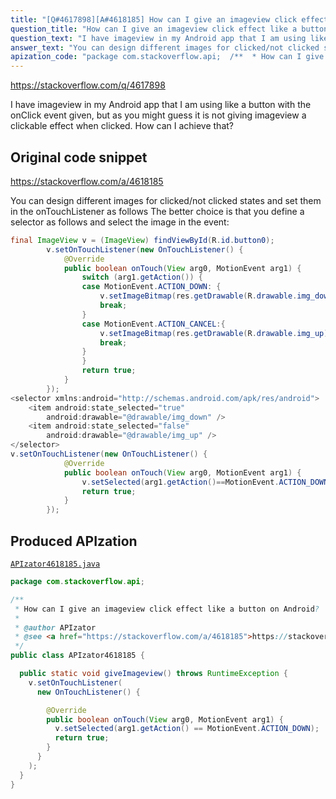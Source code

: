 ```yaml
---
title: "[Q#4617898][A#4618185] How can I give an imageview click effect like a button on Android?"
question_title: "How can I give an imageview click effect like a button on Android?"
question_text: "I have imageview in my Android app that I am using like a button with the onClick event given, but as you might guess it is not giving imageview a clickable effect when clicked. How can I achieve that?"
answer_text: "You can design different images for clicked/not clicked states and set them in the onTouchListener as follows The better choice is that you define a selector as follows and select the image in the event:"
apization_code: "package com.stackoverflow.api;  /**  * How can I give an imageview click effect like a button on Android?  *  * @author APIzator  * @see <a href=\"https://stackoverflow.com/a/4618185\">https://stackoverflow.com/a/4618185</a>  */ public class APIzator4618185 {    public static void giveImageview() throws RuntimeException {     v.setOnTouchListener(       new OnTouchListener() {          @Override         public boolean onTouch(View arg0, MotionEvent arg1) {           v.setSelected(arg1.getAction() == MotionEvent.ACTION_DOWN);           return true;         }       }     );   } }"
---
```


https://stackoverflow.com/q/4617898

I have imageview in my Android app that I am using like a button with the onClick event given, but as you might guess it is not giving imageview a clickable effect when clicked. How can I achieve that?



## Original code snippet

https://stackoverflow.com/a/4618185

You can design different images for clicked/not clicked states and set them in the onTouchListener as follows
The better choice is that you define a selector as follows
and select the image in the event:

```java
final ImageView v = (ImageView) findViewById(R.id.button0);
        v.setOnTouchListener(new OnTouchListener() {
            @Override
            public boolean onTouch(View arg0, MotionEvent arg1) {
                switch (arg1.getAction()) {
                case MotionEvent.ACTION_DOWN: {
                    v.setImageBitmap(res.getDrawable(R.drawable.img_down));
                    break;
                }
                case MotionEvent.ACTION_CANCEL:{
                    v.setImageBitmap(res.getDrawable(R.drawable.img_up));
                    break;
                }
                }
                return true;
            }
        });
<selector xmlns:android="http://schemas.android.com/apk/res/android">
    <item android:state_selected="true"   
        android:drawable="@drawable/img_down" />
    <item android:state_selected="false"   
        android:drawable="@drawable/img_up" />
</selector>
v.setOnTouchListener(new OnTouchListener() {
            @Override
            public boolean onTouch(View arg0, MotionEvent arg1) {
                v.setSelected(arg1.getAction()==MotionEvent.ACTION_DOWN);
                return true;
            }
        });
```

## Produced APIzation

[`APIzator4618185.java`](https://github.com/pasqualesalza/apization-temp-data/raw/master/apizations/java/APIzator4618185.java)

```java
package com.stackoverflow.api;

/**
 * How can I give an imageview click effect like a button on Android?
 *
 * @author APIzator
 * @see <a href="https://stackoverflow.com/a/4618185">https://stackoverflow.com/a/4618185</a>
 */
public class APIzator4618185 {

  public static void giveImageview() throws RuntimeException {
    v.setOnTouchListener(
      new OnTouchListener() {

        @Override
        public boolean onTouch(View arg0, MotionEvent arg1) {
          v.setSelected(arg1.getAction() == MotionEvent.ACTION_DOWN);
          return true;
        }
      }
    );
  }
}

```